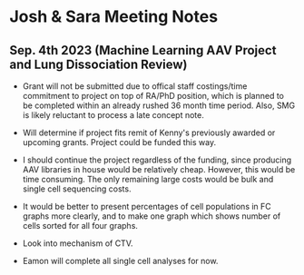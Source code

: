 # Josh & Sara Meeting Notes

## Sep. 4th 2023 (Machine Learning AAV Project and Lung Dissociation Review)

- Grant will not be submitted due to offical staff costings/time commitment to project on top of RA/PhD position, which is planned to be completed within an already rushed 36 month time period. Also, SMG is likely reluctant to process a late concept note. 

- Will determine if project fits remit of Kenny's previously awarded or upcoming grants. Project could be funded this way. 

- I should continue the project regardless of the funding, since producing AAV libraries in house would be relatively cheap. However, this would be time consuming. The only remaining large costs would be bulk and single cell sequencing costs. 

- It would be better to present percentages of cell populations in FC graphs more clearly, and to make one graph which shows number of cells sorted for all four graphs. 

- Look into mechanism of CTV.

- Eamon will complete all single cell analyses for now. 